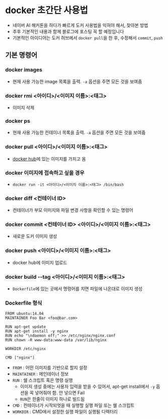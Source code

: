 # docker 초간단 사용법

- 네이버 AI 해커톤을 하다가 빠르게 도커 사용법을 익혀야 해서, 찾아본 방법
- 추후 기본적인 내용과 함께 블로그에 포스팅 꼭 할 예정입니다
- 기본적인 아이디어는 도커 허브에서 ```docker pull```을 한 후, 수정해서 ```commit```, ```push```



## 기본 명령어
### docker images 
- 현재 사용 가능한 image 목록을 출력. ```-a``` 옵션을 주면 모든 것을 보여줌

### docker rmi <아이디>/<이미지 이름>:<태그>
- 이미지 삭제

### docker ps
- 현재 사용 가능한 컨테이너 목록을 출력. ```-a``` 옵션을 주면 모든 것을 보여줌

### docker pull <아이디>/<이미지 이름>:<태그>
- [docker hub](https://hub.docker.com/)에 있는 이미지를 가지고 옴

### docker 이미지에 접속하고 싶을 경우
- ```docker run -it <아이디>/<이미지 이름>:<태그> /bin/bash```

### docker diff <컨테이너 ID>
- 컨테이너가 부모 이미지와 파일 변경 사항을 확인할 수 있는 명령어

### docker commit <컨테이너 ID> <아이디>/<이미지 이름>:<태그>
- 새로운 도커 이미지 생성

### docker push <아이디>/<이미지 이름>:<태그>
- docker hub에 이미지 업로드

### docker build --tag <아이디>/<이미지 이름>:<태그>
- ```Dockerfile```에 있는 곳에서 명령어를 치면 파일에 나온대로 이미지 생성

### Dockerfile 형식
```
FROM ubuntu:14.04
MAINTAINER Foo Bar <foo@bar.com>

RUN apt-get update
RUN apt-get install -y nginx
RUN echo "\ndaemon off;" >> /etc/nginx/nginx.conf
RUN chown -R www-data:www-data /var/lib/nginx

WORKDIR /etc/nginx

CMD ["nginx"]
```

- ```FROM``` : 어떤 이미지를 기반으로 할지 설정
- ```MAINTAINER``` : 메인테이너 정보
- ```RUN``` : 쉘 스크립트 혹은 명령 실행
	- 이미지 생성 중에는 사용자 입력을 받을 수 있어서, apt-get install에서 ```-y``` 옵션을 꼭 넣어줘야 함. 안 넣으면 Fail
	- ```RUN```은 한줄이 이미지 하나로 빌드됨
- ```CMD``` : 컨테이너가 시작되엇을 때 실행할 실행 파일 또는 쉘 스크립트
- ```WORKDIR``` : CMD에서 설정한 실행 파일이 실행될 디렉터리 